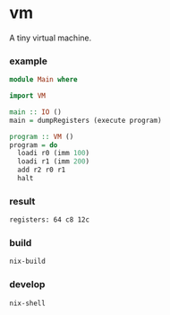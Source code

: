 vm
=================

A tiny virtual machine.

### example
```haskell
module Main where

import VM

main :: IO ()
main = dumpRegisters (execute program)

program :: VM ()
program = do
  loadi r0 (imm 100)
  loadi r1 (imm 200)
  add r2 r0 r1
  halt
```

### result
```bash
registers: 64 c8 12c
```

### build
```bash
nix-build
```

### develop
```bash
nix-shell
```
